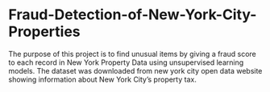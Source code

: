 # Fraud-Detection-of-New-York-City-Properties
The purpose of this project is to find unusual items by giving a fraud score to each record in New York Property Data using unsupervised learning models. The dataset was downloaded from new york city open data website showing information about New York City’s property tax.  
